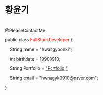 <div>
<p>
<h1>황윤기<h1>


</p>
</div>

<div>
    <p>
        @PleaseContactMe
    </p>
   <p>
    public class <span class="class" style="color:red;">FullStackDeveloper</span> {
  </p>
    <p>
        &nbsp;&nbsp;&nbsp;&nbsp;String name = "hwangyoonki";
    </p>
    <p>
        &nbsp;&nbsp;&nbsp;&nbsp;int birthdate = 19900910;
    </p>
    <p>
        &nbsp;&nbsp;&nbsp;&nbsp;String Portfolio = <a href="https://hykworld.github.io/portfolio/" rel="nofollow">"Portfolio;"</a>
    </p>
    <p>
        &nbsp;&nbsp;&nbsp;&nbsp;String email = "hwnagyk0910@naver.com";
    </p>
    }
</div>

